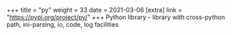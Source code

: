 +++
title = "py"
weight = 33
date = 2021-03-06
[extra]
link = "https://pypi.org/project/py/"
+++
Python library - library with cross-python path, ini-parsing, io, code, log facilities

